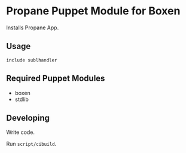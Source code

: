 # Propane Puppet Module for Boxen

Installs Propane App.

## Usage

```puppet
include sublhandler
```

## Required Puppet Modules

* boxen
* stdlib

## Developing

Write code.

Run `script/cibuild`.